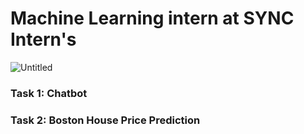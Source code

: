 # Machine Learning intern at SYNC Intern's

![Untitled](https://user-images.githubusercontent.com/90950477/217753709-e8d67710-fcba-46cc-97b9-90ec26139067.jpg)

### Task 1: Chatbot
### Task 2: Boston House Price Prediction


